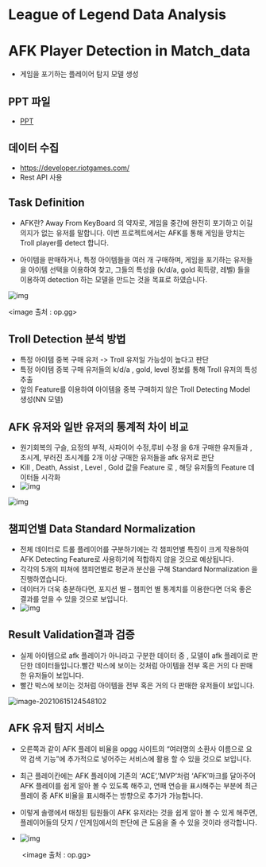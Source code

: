 # League of Legend Data Analysis

# AFK Player Detection in Match_data
- 게임을 포기하는 플레이어 탐지 모델 생성



## PPT 파일 

- [PPT](troll_player_detection.pptx)

## 데이터 수집

- https://developer.riotgames.com/
- Rest API 사용



## Task Definition

- AFK란? Away From KeyBoard 의 약자로, 게임을 중간에 완전히 포기하고 이길 의지가 없는 유저를 말합니다. 이번 프로젝트에서는 AFK를 통해 게임을 망치는 Troll player를 detect 합니다.

- 아이템을 판매하거나, 특정 아이템들을 여러 개 구매하며, 게임을 포기하는 유저들을 아이템 선택을 이용하여 찾고, 그들의 특성을 (k/d/a, gold 획득량, 레벨) 들을 이용하여 detection 하는 모델을 만드는 것을 목표로 하였습니다.

  

![img](https://lh5.googleusercontent.com/y3iK0V5iV4U-ZxxghwPnDCm_MGSlH2XG0sueLDaEEF2VN5zS0bo0nbmhNwxU8xOCUDRn67bVZUqrw441GVcXp4isJ8xSbSbLQFKM-OvZXuYr0OVWaAsPIycFLlR1qPU_3y5aAHQrLAzIDYiOiQ)

<image 출처 : op.gg>



## Troll Detection 분석 방법

- 특정 아이템 중복 구매 유저 -> Troll 유저일 가능성이 높다고 판단
- 특정 아이템 중복 구매 유저들의 k/d/a , gold, level 정보를 통해 Troll 유저의 특성 추출
- 앞의 Feature를 이용하여 아이템을 중복 구매하지 않은 Troll Detecting Model 생성(NN 모델)



## **AFK 유저와** 일반 유저의 통계적 차이 비교

- 원기회복의 구슬, 요정의 부적, 사파이어 수정,루비 수정 을 6개 구매한 유저들과 , 초시계, 부러진 초시계를 2개 이상 구매한 유저들을 afk 유저로 판단
- Kill , Death, Assist , Level , Gold 값을 Feature 로 , 해당 유저들의 Feature 데이터들 시각화
- ![img](https://lh3.googleusercontent.com/ykjxsjOK8Dvp07kW7YpQY4m5wNlit3G_PqAc9Tvrx89Dsh2O4V1NzPvWP1su_9DtiiYlxcHV2zF8M3E4wNPFBm4At5VoohGPMcaQAIeZCSgN5wJlnptWZuDci05C_bS4Cbuerw8Ol5TsI0U6wA)

![img](https://lh5.googleusercontent.com/RwqIJy_MlqnQ6JTMWpOeV7hEypR6GUhU2ygzE9dLdXK7rXTs7atUDpZm01EIAgCNO0TfPJ0SohICsTyTyRuhqlTMlsNwFbb_cOuOPn2XrtSPkiub8lKhF0oiyXrytMoBrAqU44zAnJf7Ga070w)



## 챔피언별 Data Standard Normalization

- 전체 데이터로 트롤 플레이어를 구분하기에는 각 챔피언별 특징이 크게 작용하여 AFK Detecting Feature로 사용하기에 적합하지 않을 것으로 예상됩니다.
- 각각의 5개의 피쳐에 챔피언별로 평균과 분산을 구해 Standard Normalization 을 진행하였습니다.
- 데이터가 더욱 충분하다면, 포지션 별 – 챔피언 별 통계치를 이용한다면 더욱 좋은 결과를 얻을 수 있을 것으로 보입니다.
- ![img](https://lh5.googleusercontent.com/TDL2fSAiNBL4C6kTiBf5MtY9XIZrGF2N30kjR3q7DoMHlaQzmw55pYnsmB2LAnTvHAlTk7UJlMoM7oNb4JbFUobTtYga2D_KwdyHwQeU3xQsmM2Xms1jEPMAxykUtB2rJq-Ea51CvMjWU_FI-w)

## Result Validation결과 검증

- 실제 아이템으로 afk 플레이가 아니라고 구분한 데이터 중 , 모델이 afk 플레이로 판단한 데이터들입니다.빨간 박스에 보이는 것처럼 아이템을 전부 혹은 거의 다 판매한 유저들이 보입니다.
- 빨간 박스에 보이는 것처럼 아이템을 전부 혹은 거의 다 판매한 유저들이 보입니다.

![image-20210615124548102](C:\Users\OPGG\AppData\Roaming\Typora\typora-user-images\image-20210615124548102.png)



## AFK 유저 탐지 서비스

- 오른쪽과 같이 AFK 플레이 비율을 opgg 사이트의 “여러명의 소환사 이름으로 요약 검색 기능”에 추가적으로 넣어주는 서비스에 활용 할 수 있을 것으로 보입니다. 

- 최근 플레이칸에는 AFK 플레이에 기존의 ‘ACE’,’MVP’처럼 ‘AFK’마크를 달아주어 AFK 플레이를 쉽게 알아 볼 수 있도록 해주고, 연패 연승을 표시해주는 부분에 최근 플레이 중 AFK 비율을 표시해주는 방향으로 추가가 가능합니다.

- 이렇게 솔랭에서 매칭된 팀원들이 AFK 유저라는 것을 쉽게 알아 볼 수 있게 해주면, 플레이어들의 닷지 / 인게임에서의 판단에 큰 도움을 줄 수 있을 것이라 생각합니다.

- ![img](https://lh6.googleusercontent.com/EM_BaDr61ItRGgcvPYQfxRp0HQzc94mqJzPEmirhwij6yND5aey1ct2R7G4ARiOXmM7vmMHT1bj7wrX9yCs7IEHr6lHthdZqL8r8yTwAltxjfyxfj8Oy8pg2mJTq8SETKkF9yg22fK3KgJrFTA)

  ​																		<image 출처 : op.gg>